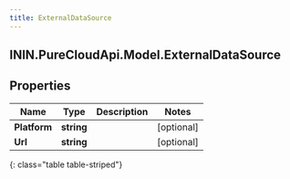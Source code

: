 ```yaml
---
title: ExternalDataSource
---
```

## ININ.PureCloudApi.Model.ExternalDataSource

## Properties

|Name | Type | Description | Notes|
|------------ | ------------- | ------------- | -------------|
| **Platform** | **string** |  | [optional] |
| **Url** | **string** |  | [optional] |
{: class="table table-striped"}


